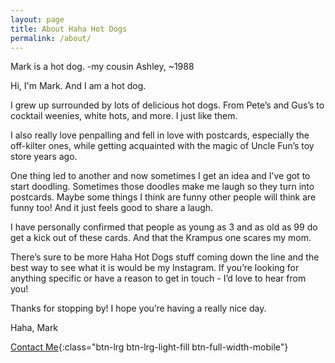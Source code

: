 ```yaml
---
layout: page
title: About Haha Hot Dogs
permalink: /about/
---
```


Mark is a hot dog. -my cousin Ashley, ~1988

Hi, I'm Mark. And I am a hot dog.

I grew up surrounded by lots of delicious hot dogs. From Pete’s and Gus’s to cocktail weenies, white hots, and more. I just like them.

I also really love penpalling and fell in love with postcards, especially the off-kilter ones, while getting acquainted with the magic of Uncle Fun’s toy store years ago.

One thing led to another and now sometimes I get an idea and I’ve got to start doodling. Sometimes those doodles make me laugh so they turn into postcards. Maybe some things I think are funny other people will think are funny too! And it just feels good to share a laugh.

I have personally confirmed that people as young as 3 and as old as 99 do get a kick out of these cards. And that the Krampus one scares my mom.

There’s sure to be more Haha Hot Dogs stuff coming down the line and the best way to see what it is would be my Instagram. If you’re looking for anything specific or have a reason to get in touch - I’d love to hear from you!

Thanks for stopping by! I hope you’re having a really nice day.

Haha,
Mark

[Contact Me](/contact/){:class="btn-lrg btn-lrg-light-fill btn-full-width-mobile"}
